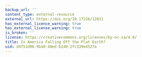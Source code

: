 ```yaml
---
backup_url: ''
content_type: external-resource
external_url: https://doi.org/10.17226/12021
has_external_licence_warning: true
has_external_license_warning: true
is_broken: ''
license: https://creativecommons.org/licenses/by-nc-sa/4.0/
title: Is America Falling Off the Flat Earth?
uid: d4f51d06-9ba0-48ed-b240-2fc339e4527a
---
```

